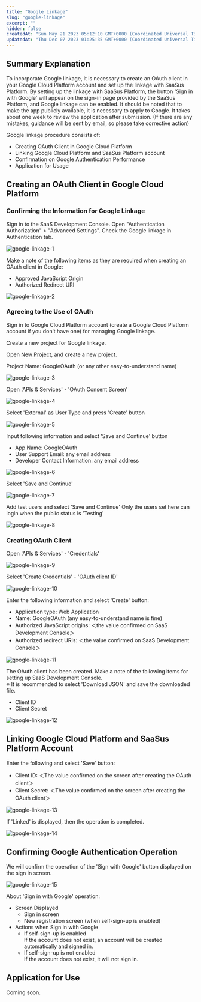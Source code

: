 ```yaml
---
title: "Google Linkage"
slug: "google-linkage"
excerpt: ""
hidden: false
createdAt: "Sun May 21 2023 05:12:10 GMT+0000 (Coordinated Universal Time)"
updatedAt: "Thu Dec 07 2023 01:25:35 GMT+0000 (Coordinated Universal Time)"
---
```

## Summary Explanation

To incorporate Google linkage, it is necessary to create an OAuth client in your Google Cloud Platform account and set up the linkage with SaaSus Platform. By setting up the linkage with SaaSus Platform, the button 'Sign in with Google' will appear on the sign-in page provided by the SaaSus Platform, and Google linkage can be enabled. It should be noted that to make the app publicly available, it is necessary to apply to Google. It takes about one week to review the application after submission. (If there are any mistakes, guidance will be sent by email, so please take corrective action)

Google linkage procedure consists of:

- Creating OAuth Client in Google Cloud Platform
- Linking Google Cloud Platform and SaaSus Platform account
- Confirmation on Google Authentication Performance
- Application for Usage

## Creating an OAuth Client in Google Cloud Platform

### Confirming the Information for Google Linkage

Sign in to the SaaS Development Console. Open "Authentication Authorization" > "Advanced Settings". Check the Google linkage in Authentication tab.


![google-linkage-1](/img/part-4/user-authz-settings/google-linkage/google-linkage-1.png)

Make a note of the following items as they are required when creating an OAuth client in Google:

- Approved JavaScript Origin
- Authorized Redirect URI

![google-linkage-2](/img/part-4/user-authz-settings/google-linkage/google-linkage-2.png)

### Agreeing to the Use of OAuth

Sign in to Google Cloud Platform account (create a Google Cloud Platform account if you don’t have one) for managing Google linkage.

Create a new project for Google linkage.

Open <a href="https://console.cloud.google.com/projectcreate?previousPage=%2Fprojectselector2%2Fhome%2Fdashboard%3Fhl%3Dja%26organizationId%3D0%26supportedpurview%3Dproject&organizationId=0&hl=ja&supportedpurview=project" target="_blank">New Project</a>, and create a new project.

Project Name: GoogleOAuth (or any other easy-to-understand name)

![google-linkage-3](/img/part-4/user-authz-settings/google-linkage/google-linkage-3.png)

Open 'APIs & Services' - 'OAuth Consent Screen'

![google-linkage-4](/img/part-4/user-authz-settings/google-linkage/google-linkage-4.png)

Select 'External' as User Type and press 'Create' button

![google-linkage-5](/img/part-4/user-authz-settings/google-linkage/google-linkage-5.png)


Input following information and select 'Save and Continue' button

- App Name: GoogleOAuth
- User Support Email: any email address
- Developer Contact Information: any email address

![google-linkage-6](/img/part-4/user-authz-settings/google-linkage/google-linkage-6.png)


Select 'Save and Continue'

![google-linkage-7](/img/part-4/user-authz-settings/google-linkage/google-linkage-7.png)


Add test users and select 'Save and Continue'
Only the users set here can login when the public status is 'Testing'

![google-linkage-8](/img/part-4/user-authz-settings/google-linkage/google-linkage-8.png)


### Creating OAuth Client

Open 'APIs & Services' - 'Credentials'

![google-linkage-9](/img/part-4/user-authz-settings/google-linkage/google-linkage-9.png)


Select 'Create Credentials' - 'OAuth client ID'

![google-linkage-10](/img/part-4/user-authz-settings/google-linkage/google-linkage-10.png)


Enter the following information and select 'Create' button:

- Application type: Web Application
- Name: GoogleOAuth (any easy-to-understand name is fine)
- Authorized JavaScript origins: ＜the value confirmed on SaaS Development Console＞
- Authorized redirect URIs: ＜the value confirmed on SaaS Development Console＞

![google-linkage-11](/img/part-4/user-authz-settings/google-linkage/google-linkage-11.png)


The OAuth client has been created.
Make a note of the following items for setting up SaaS Development Console.  
※ It is recommended to select 'Download JSON' and save the downloaded file.

- Client ID
- Client Secret

![google-linkage-12](/img/part-4/user-authz-settings/google-linkage/google-linkage-12.png)


## Linking Google Cloud Platform and SaaSus Platform Account

Enter the following and select 'Save' button:

- Client ID: ＜The value confirmed on the screen after creating the OAuth client＞
- Client Secret: ＜The value confirmed on the screen after creating the OAuth client＞

![google-linkage-13](/img/part-4/user-authz-settings/google-linkage/google-linkage-13.png)


If 'Linked' is displayed, then the operation is completed.

![google-linkage-14](/img/part-4/user-authz-settings/google-linkage/google-linkage-14.png)


## Confirming Google Authentication Operation

We will confirm the operation of the 'Sign with Google' button displayed on the sign in screen.

![google-linkage-15](/img/part-4/user-authz-settings/google-linkage/google-linkage-15.png)


About 'Sign in with Google' operation:

- Screen Displayed
  - Sign in screen
  - New registration screen (when self-sign-up is enabled)
- Actions when Sign in with Google
  - If self-sign-up is enabled  
    If the account does not exist, an account will be created automatically and signed in.
  - If self-sign-up is not enabled  
    If the account does not exist, it will not sign in.

## Application for Use

Coming soon.
